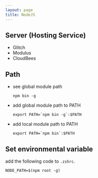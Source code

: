 ```yaml
---
layout: page
title: NodeJS
---
```


## Server (Hosting Service)

* Glitch
* Modulus
* CloudBees


## Path

* see global module path
    ```
    npm bin -g
    ```
* add global module path to PATH
    ```
    export PATH=`npm bin -g`:$PATH
    ```
* add local module path to PATH
    ```
    export PATH=`npm bin`:$PATH
    ```

## Set environmental variable

add the following code to `.zshrc`.

```
NODE_PATH=$(npm root -g)
```
